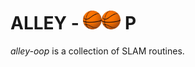 <!-- title -->
# ALLEY - <img src="./tests/test_data/bball.jpeg" alt="o" width="30"/><img src="./tests/test_data/bball.jpeg" alt="o" width="30"/> P

*alley-oop* is a collection of SLAM routines.